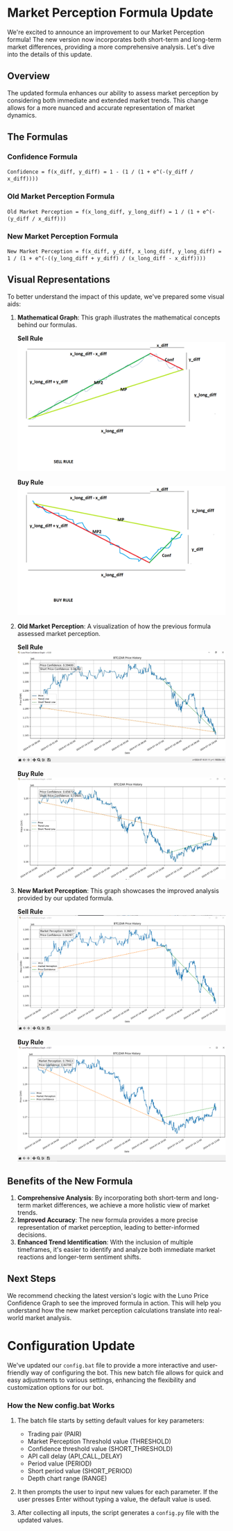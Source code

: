 # Market Perception Formula Update

We're excited to announce an improvement to our Market Perception formula! The new version now incorporates both short-term and long-term market differences, providing a more comprehensive analysis. Let's dive into the details of this update.

## Overview

The updated formula enhances our ability to assess market perception by considering both immediate and extended market trends. This change allows for a more nuanced and accurate representation of market dynamics.

## The Formulas

### Confidence Formula
```
Confidence = f(x_diff, y_diff) = 1 - (1 / (1 + e^(-(y_diff / x_diff))))
```

### Old Market Perception Formula
```
Old Market Perception = f(x_long_diff, y_long_diff) = 1 / (1 + e^(-(y_diff / x_diff)))
```

### New Market Perception Formula
```
New Market Perception = f(x_diff, y_diff, x_long_diff, y_long_diff) = 1 / (1 + e^(-((y_long_diff + y_diff) / (x_long_diff - x_diff))))
```

## Visual Representations

To better understand the impact of this update, we've prepared some visual aids:

1. **Mathematical Graph**: This graph illustrates the mathematical concepts behind our formulas.

   **Sell Rule**
   ![Mathematical Graph Sell Rule](math_graph.png)
   
   **Buy Rule**
   ![Mathematical Graph Buy Rule](math_graph_2.png)

2. **Old Market Perception**: A visualization of how the previous formula assessed market perception.

   **Sell Rule**
   ![Old Market Perception Sell Rule](old_market_perception.png)

   **Buy Rule**
   ![Old Market Perception Buy Rule](old_market_perception_2.png)

3. **New Market Perception**: This graph showcases the improved analysis provided by our updated formula.

   **Sell Rule**
   ![New Market Perception Sell Rule](new_market_perception.png)

   **Buy Rule**
   ![New Market Perception Buy Rule](new_market_perception_2.png)

## Benefits of the New Formula

1. **Comprehensive Analysis**: By incorporating both short-term and long-term market differences, we achieve a more holistic view of market trends.
2. **Improved Accuracy**: The new formula provides a more precise representation of market perception, leading to better-informed decisions.
3. **Enhanced Trend Identification**: With the inclusion of multiple timeframes, it's easier to identify and analyze both immediate market reactions and longer-term sentiment shifts.

## Next Steps

We recommend checking the latest version's logic with the Luno Price Confidence Graph to see the improved formula in action. This will help you understand how the new market perception calculations translate into real-world market analysis.

# Configuration Update

We've updated our `config.bat` file to provide a more interactive and user-friendly way of configuring the bot. This new batch file allows for quick and easy adjustments to various settings, enhancing the flexibility and customization options for our bot.

### How the New config.bat Works

1. The batch file starts by setting default values for key parameters:
   - Trading pair (PAIR)
   - Market Perception Threshold value (THRESHOLD)
   - Confidence threshold value (SHORT_THRESHOLD)
   - API call delay (API_CALL_DELAY)
   - Period value (PERIOD)
   - Short period value (SHORT_PERIOD)
   - Depth chart range (RANGE)

2. It then prompts the user to input new values for each parameter. If the user presses Enter without typing a value, the default value is used.

3. After collecting all inputs, the script generates a `config.py` file with the updated values.